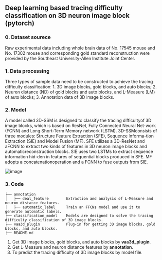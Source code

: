 ## Deep learning based tracing difficulty classification on 3D neuron image block (pytorch)

### 0. Dataset sourece

Raw experimental data including whole brain data of No. 17545 mouse and No.
17302 mouse and corresponding gold standard reconstruction were provided by
the Southeast University-Allen Institute Joint Center.

### 1. Data processing

Three types of sample data need to be constructed to achieve the tracing difficulty classification: 1. 3D image blocks, gold blocks, and auto blocks; 2. Neuron distance (ND) of gold blocks and auto blocks, and L-Measure (LM) of auto blocks; 3. Annotation data of 3D image blocks. 

### 2. Model

A model called 3D-SSM is designed to classify the tracing difficultyof 3D image blocks, which is based on ResNet, Fully Connected Neural Net-work (FCNN) and Long Short-Term Memory network (LSTM). 3D-SSMconsists of three modules: Structure Feature Extraction (SFE), Sequence Informa-tion Extraction (SIE) and Model Fusion (MF). SFE utilizes a 3D-ResNet and aFCNN to extract two kinds of features in 3D neuron image blocks and automaticreconstruction blocks. SIE uses two LSTMs to extract sequence information hid-den in features of sequential blocks produced in SFE. MF adopts a concatenationoperation and a FCNN to fuse outputs from SIE.

![image](https://github.com/BingooYang/Tracing-difficulty-classification-on-3D-neuron-image-block/blob/main/3D-SSM.PNG)

### 3. Code

```
├── annotation               
│   ├── deal_feature        Extraction and analysis of L-Measure and neuron distance features.
│   ├── automatic_label     Train an FFCNs model and use it to generate automatic labels.
├── classification_model    Models are designed to solve the tracing difficulty classification of 3D image blocks.
├── vaa3d_plugin            Plug-in for getting 3D image blocks, gold blocks, and auto blocks.
├── README.md

```
1. Get 3D image blocks, gold blocks, and auto blocks by **vaa3d_plugin**.
2. Get L-Measure and neuron distance features by **annotation**.
3. To predict the tracing difficulty of 3D image blocks by model file.


